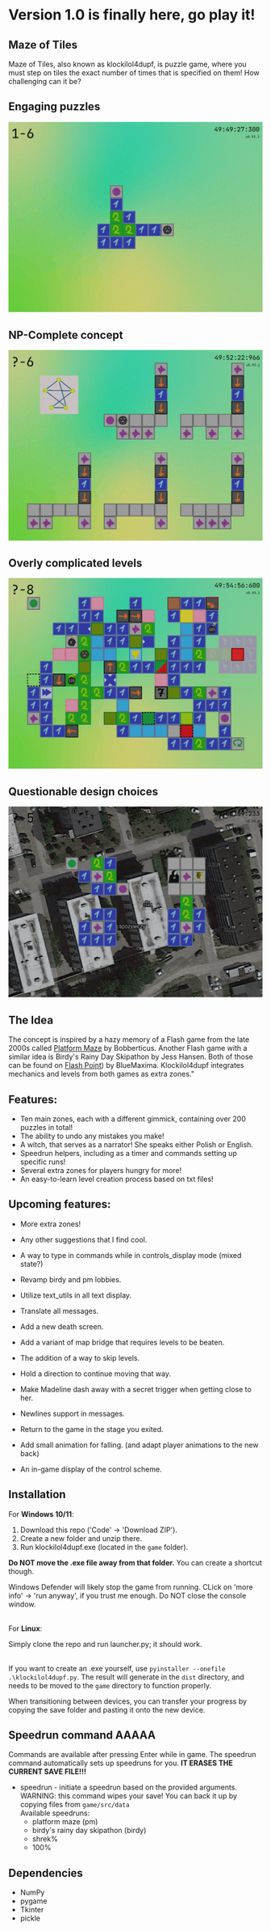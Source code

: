 # Version 1.0 is finally here, go play it!

## Maze of Tiles

Maze of Tiles, also known as klockilol4dupf, is puzzle game, where you must step on tiles the exact number of times that is specified on them! How challenging can it be?

## Engaging puzzles

![ss](game/src/sprites/other/screenshot_2.gif "This puzzle has 12 different solutions. One of them is <<<v<<^>><^><^^")

## NP-Complete concept

![ss](game/src/sprites/other/screenshot_3.gif "Hamiltonian Cycle reduces to this and yes, this reduction is in the right direction")

## Overly complicated levels

![ss](game/src/sprites/other/screenshot_4.gif "Those aren't even all of the blocks that are implemented")

## Questionable design choices

![ss](game/src/sprites/other/screenshot_1.gif "This zone is currently in development and therefore is not yet available")

## The Idea

The concept is inspired by a hazy memory of a Flash game from the late 2000s called [Platform Maze](https://www.newgrounds.com/portal/view/360130) by Bobberticus.
Another Flash game with a similar idea is Birdy's Rainy Day Skipathon by Jess Hansen.
Both of those can be found on [Flash Point](https://bluemaxima.org/flashpoint/)) by BlueMaxima.
Klockilol4dupf integrates mechanics and levels from both games as extra zones."


## Features:

- Ten main zones, each with a different gimmick, containing over 200 puzzles in total!
- The ability to undo any mistakes you make!
- A witch, that serves as a narrator! She speaks either Polish or English.
- Speedrun helpers, including as a timer and commands setting up specific runs!
- Several extra zones for players hungry for more!
- An easy-to-learn level creation process based on txt files!

## Upcoming features:

- More extra zones!
- Any other suggestions that I find cool.

- A way to type in commands while in controls_display mode (mixed state?)
- Revamp birdy and pm lobbies.
- Utilize text_utils in all text display.
- Translate all messages.
- Add a new death screen.
- Add a variant of map bridge that requires levels to be beaten.

- The addition of a way to skip levels.
- Hold a direction to continue moving that way.
- Make Madeline dash away with a secret trigger when getting close to her.
- Newlines support in messages.
- Return to the game in the stage you exited.
- Add small animation for falling. (and adapt player animations to the new back)
- An in-game display of the control scheme.

## Installation

For <b>Windows 10/11</b>:<br>
1) Download this repo ('Code' -> 'Download ZIP').
2) Create a new folder and unzip there.
3) Run klockilol4dupf.exe (located in the `game` folder).

**Do NOT move the .exe file away from that folder.** You can create a shortcut though. 

Windows Defender will likely stop the game from running. CLick on 'more info' -> 'run anyway', if you trust me enough. Do NOT close the console window.
<br/><br/>

For <b>Linux</b>:<br>

Simply clone the repo and run launcher.py; it should work.
<br/><br/>

If you want to create an .exe yourself, use `pyinstaller --onefile .\klockilol4dupf.py`. 
The result will generate in the `dist` directory, and needs to be moved to the `game` directory to function properly.

When transitioning between devices, you can transfer your progress by copying the save folder and pasting it onto the new device.

## Speedrun command AAAAA

Commands are available after pressing Enter while in game. 
The speedrun command automatically sets up speedruns for you.
**IT ERASES THE CURRENT SAVE FILE!!!**

- speedrun - initiate a speedrun based on the provided arguments.   
    WARNING: this command wipes your save! You can back it up by copying files from `game/src/data`  
    Available speedruns:
  - platform maze (pm)
  - birdy's rainy day skipathon (birdy)
  - shrek%
  - 100%  


## Dependencies
* NumPy
* pygame
* Tkinter
* pickle
